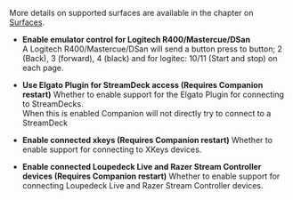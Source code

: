 More details on supported surfaces are available in the chapter on [Surfaces](#7_surfaces.md).

- **Enable emulator control for Logitech R400/Mastercue/DSan**  
  A Logitech R400/Mastercue/DSan will send a button press to button; 2 (Back), 3 (forward), 4 (black) and for logitec: 10/11 (Start and stop) on each page.

- **Use Elgato Plugin for StreamDeck access (Requires Companion restart)**
  Whether to enable support for the Elgato Plugin for connecting to StreamDecks.  
  When this is enabled Companion will not directly try to connect to a StreamDeck

- **Enable connected xkeys (Requires Companion restart)**
  Whether to enable support for connecting to XKeys devices.  

- **Enable connected Loupedeck Live and Razer Stream Controller devices (Requires Companion restart)**
  Whether to enable support for connecting Loupedeck Live and Razer Stream Controller devices.
